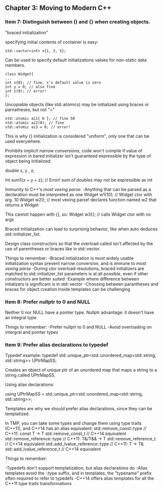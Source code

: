 ## Chapter 3: Moving to Modern C++

### Item 7: Distinguish between () and {} when creating objects.

"braced initialization"

specifying initial contents of container is easy:

	std::vector<int> v{1, 3, 5};

Can be used to specify default initializations values for non-static data members. 

	class Widget{
	...
	int x{0}; // fine, x's default value is zero
	int y = 0; // also fine
	int z(0); // error!
	};
Uncopiable objects (like std::atomics) may be initialized using braces or parnatheses, but not "="

	std::atomic ai1{ 0 }; // fine 50
	std::atomic ai2(0); // fine 
	std::atomic ai3 = 0; // error!

This is why {} initialization is considered "uniform", only one that can be used everywhere. 

Prohibits implicit *narrow conversions*, code won't compile if value of expression in bared initializer isn't guaranteed expressible by the type of object being initialized:

double x, y , z;

int sum1{x  + y + z}; // Error! sum of doubles may not be expressible as int

Immunity to C++'s *most vexing parse*:
-Anything that can be parsed as a declaration must be interpreted as one
Widget  w1(10); // Widget ctor with arg. 10
Widget w2(); // most vexing parse! declares function named w2 that returns a Widget

This cannot happen with {}, so:
Widget w3{}; // calls Widget ctor with no args

Braced initialization can lead to surprising behavior, like when auto deduces std::initializer_list. 

Design class constructors so that the overload called isn't affected by the use of parentheses or braces like in std::vector. 

Things to remember:
-Braced initialization is most widely usable initialization syntax prevent narrow conversion, and is immune to *most vexing parse*
-During ctor overload resolutions, braced initializers are matched to std::initializer_list parameters is at all possible, even if other constructors are better suited 
-Example where difference between intializers is significant is in std::vector<numeric type>
-Choosing between parantheses and braces for object creation inside templates can be challenging

### **Item 8: Prefer nullptr to 0 and NULL**

Neither 0 nor NULL have a pointer type. 
Nullptr advantage: it doesn't have an integral type

Things to remember:
-Prefer nullptr to 0 and NULL
-Avoid overloading on intergral and pointer types


### Item 9: Prefer alias declarations to typedef

Typedef example:
typedef
std::unique_ptr<std::unordered_map<std::string, std::string>>
UPtrMapSS;

Creates an object of unique ptr of an unordered map that maps a string to a string called UPtrMapSS. 

Using alias declarations:

using UPtrMapSS =
std::unique_ptr<std::unordered_map<std::string, std::string>>;

Templates are why we should prefer alias declarations, since they can be templatized. 

In TMP, you can take some types and change them using type traits (C++11), and C++14 has an alias equivalent:
	std::remove_const<T>::type // C++11: const T → T
	std::remove_const_t<T> // C++14 equivalent
	std::remove_reference<T>::type // C++11: T&/T&& → T
	std::remove_reference_t<T> // C++14 equivalent
	std::add_lvalue_reference<T>::type // C++11: T → T&
	std::add_lvalue_reference_t<T> // C++14 equivalent

Things to remember:

-Typedefs don't support templatization, but alias declarations do
-Alias templates avoid the ::type suffix, and in templates, the "typename" prefix often required to refer to typedefs
-C++14 offers alias templates for all the C++11 type traits transformations